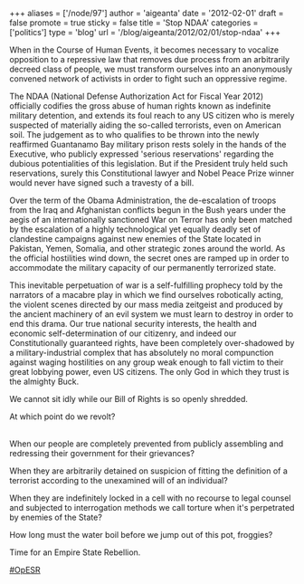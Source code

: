 +++
aliases = ['/node/97']
author = 'aigeanta'
date = '2012-02-01'
draft = false
promote = true
sticky = false
title = 'Stop NDAA'
categories = ['politics']
type = 'blog'
url = '/blog/aigeanta/2012/02/01/stop-ndaa'
+++
<p>When in the Course of Human Events, it becomes necessary to vocalize opposition to a repressive law that removes due process from an arbitrarily decreed class of people, we must transform ourselves into an anonymously convened network of activists in order to fight such an oppressive regime.</p>


<p>The NDAA (National Defense Authorization Act for Fiscal Year 2012) officially codifies the gross abuse of human rights known as indefinite military detention, and extends its foul reach to any US citizen who is merely suspected of materially aiding the so-called terrorists, even on American soil. The judgement as to who qualifies to be thrown into the newly reaffirmed Guantanamo Bay military prison rests solely in the hands of the Executive, who publicly expressed &#39;serious reservations&#39; regarding the dubious potentialities of this legislation. But if the President truly held such reservations, surely this Constitutional lawyer and Nobel Peace Prize winner would never have signed such a travesty of a bill.</p>

<p>Over the term of the Obama Administration, the de-escalation of troops from the Iraq and Afghanistan conflicts begun in the Bush years under the aegis of an internationally sanctioned War on Terror has only been matched by the escalation of a highly technological yet equally deadly set of clandestine campaigns against new enemies of the State located in Pakistan, Yemen, Somalia, and other strategic zones around the world. As the official hostilities wind down, the secret ones are ramped up in order to accommodate the military capacity of our permanently terrorized state.</p>

<p>This inevitable perpetuation of war is a self-fulfilling prophecy told by the narrators of a macabre play in which we find ourselves robotically acting, the violent scenes directed by our mass media zeitgeist and produced by the ancient machinery of an evil system we must learn to destroy in order to end this drama. Our true national security interests, the health and economic self-determination of our citizenry, and indeed our Constitutionally guaranteed rights, have been completely over-shadowed by a military-industrial complex that has absolutely no moral compunction against waging hostilities on any group weak enough to fall victim to their great lobbying power, even US citizens. The only God in which they trust is the almighty Buck.</p>

<p>We cannot sit idly while our Bill of Rights is so openly shredded.</p>

<p>At which point do we revolt?</div><div>&nbsp;</div><div>When our people are completely prevented from publicly assembling and redressing their government for their grievances?</p>

<p>When they are arbitrarily detained on suspicion of fitting the definition of a terrorist according to the unexamined will of an individual?</p>

<p>When they are indefinitely locked in a cell with no recourse to legal counsel and subjected to interrogation methods we call torture when it&#39;s perpetrated by enemies of the State?</p>

<p>How long must the water boil before we jump out of this pot, froggies?</p>

<p>Time for an Empire State Rebellion.</p>

<p><a href="http://opesr.net">#OpESR</a></p>
